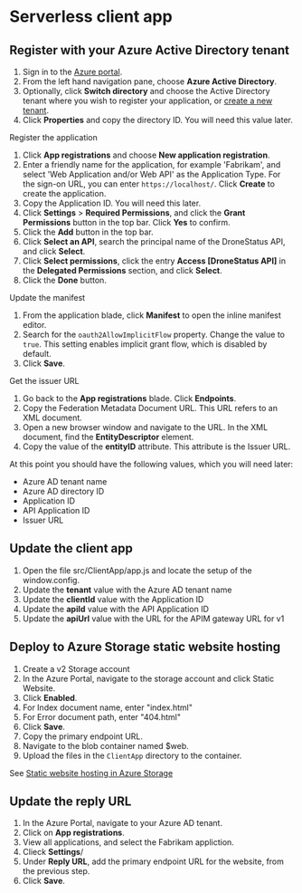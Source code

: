 
# Serverless client app

##  Register with your Azure Active Directory tenant

1. Sign in to the [Azure portal](https://portal.azure.com).
2. From the left hand navigation pane, choose **Azure Active Directory**.
3. Optionally, click **Switch directory** and choose the Active Directory tenant where you wish to register your application, or [create a new tenant](https://docs.microsoft.com/azure/active-directory/fundamentals/active-directory-access-create-new-tenant).
4. Click **Properties** and copy the directory ID. You will need this value later.

Register the application

1. Click **App registrations** and choose **New application registration**.
2. Enter a friendly name for the application, for example 'Fabrikam', and select 'Web Application and/or Web API' as the Application Type. For the sign-on URL, you can enter `https://localhost/`. Click **Create** to create the application.
3. Copy the Application ID. You will need this later.
4. Click **Settings** > **Required Permissions**, and click the **Grant Permissions** button in the top bar. Click **Yes** to confirm.
5. Click the **Add** button in the top bar. 
6. Click **Select an API**, search the principal name of the DroneStatus API, and click **Select**.
7. Click **Select permissions**, click the entry **Access [DroneStatus API]** in the **Delegated Permissions** section, and click **Select**.
8. Click the **Done** button.

Update the manifest

1. From the application blade, click **Manifest** to open the inline manifest editor.
2. Search for the `oauth2AllowImplicitFlow` property. Change the value to `true`. This setting enables implicit grant flow, which is disabled by default.
3. Click **Save**.

Get the issuer URL

1. Go back to the **App registrations** blade. Click **Endpoints**.
2. Copy the Federation Metadata Document URL. This URL refers to an XML document.
3. Open a new browser window and navigate to the URL. In the XML document, find the **EntityDescriptor** element.
4. Copy the value of the **entityID** attribute. This attribute is the Issuer URL.

At this point you should have the following values, which you will need later:

- Azure AD tenant name
- Azure AD directory ID
- Application ID
- API Application ID
- Issuer URL

## Update the client app 

1. Open the file src/ClientApp/app.js and locate the setup of the window.config.
2. Update the **tenant** value with the Azure AD tenant name
3. Update the **clientId** value with the Application ID
4. Update the **apiId** value with the API Application ID
4. Update the **apiUrl** value with the URL for the APIM gateway URL for v1

## Deploy to Azure Storage static website hosting

1. Create a v2 Storage account
2. In the Azure Portal, navigate to the storage account and click Static Website.
3. Click **Enabled**.
4. For Index document name, enter "index.html"
5. For Error document path, enter "404.html"
6. Click **Save**.
7. Copy the primary endpoint URL.
8. Navigate to the blob container named $web.
9. Upload the files in the `ClientApp` directory to the container.

See [Static website hosting in Azure Storage](https://docs.microsoft.com/azure/storage/blobs/storage-blob-static-website)

## Update the reply URL

1. In the Azure Portal, navigate to your Azure AD tenant.
2. Click on **App registrations**.
3. View all applications, and select the Fabrikam appliction.
4. Clieck **Settings**/
5. Under **Reply URL**, add the primary endpoint URL for the website, from the previous step.
6. Click **Save**.
